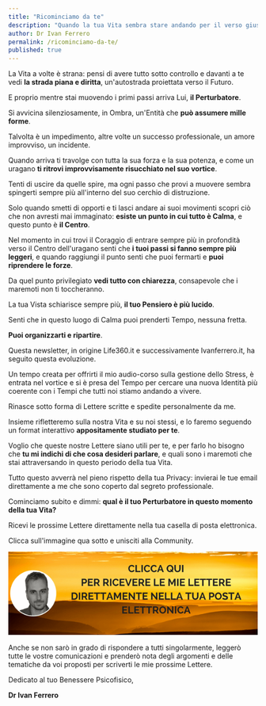 ```yaml
---
title: "Ricominciamo da te"
description: "Quando la tua Vita sembra stare andando per il verso giusto arriva lui: il Perturbatore."
author: Dr Ivan Ferrero
permalink: /ricominciamo-da-te/
published: true
---
```


La Vita a volte è strana: pensi di avere tutto sotto controllo e davanti a te vedi **la strada piana e diritta**, un'autostrada proiettata verso il Futuro.

E proprio mentre stai muovendo i primi passi arriva Lui, **il Perturbatore**.

Si avvicina silenziosamente, in Ombra, un'Entità che **può assumere mille forme**.

Talvolta è un impedimento, altre volte un successo professionale, un amore improvviso, un incidente.

Quando arriva ti travolge con tutta la sua forza e la sua potenza, e come un uragano **ti ritrovi improvvisamente risucchiato nel suo vortice**.

Tenti di uscire da quelle spire, ma ogni passo che provi a muovere sembra spingerti sempre più all'interno del suo cerchio di distruzione.

Solo quando smetti di opporti e ti lasci andare ai suoi movimenti scopri ciò che non avresti mai immaginato: **esiste un punto in cui tutto è Calma**, e questo punto è **il Centro**.

Nel momento in cui trovi il Coraggio di entrare sempre più in profondità verso il Centro dell'uragano senti che **i tuoi passi si fanno sempre più leggeri**, e quando raggiungi il punto senti che puoi fermarti e **puoi riprendere le forze**.

Da quel punto privilegiato **vedi tutto con chiarezza**, consapevole che i maremoti non ti toccheranno.

La tua Vista schiarisce sempre più, **il tuo Pensiero è più lucido**.

Senti che in questo luogo di Calma puoi prenderti Tempo, nessuna fretta.

**Puoi organizzarti e ripartire**.

Questa newsletter, in origine Life360.it e successivamente Ivanferrero.it, ha seguito questa evoluzione.

Un tempo creata per offrirti il mio audio-corso sulla gestione dello Stress, è entrata nel vortice e si è presa del Tempo per cercare una nuova Identità più coerente con i Tempi che tutti noi stiamo andando a vivere.

Rinasce sotto forma di Lettere scritte e spedite personalmente da me.

Insieme rifletteremo sulla nostra Vita e su noi stessi, e lo faremo seguendo un format interattivo **appositamente studiato per te**.

Voglio che queste nostre Lettere siano utili per te, e per farlo ho bisogno che **tu mi indichi di che cosa desideri parlare**, e quali sono i maremoti che stai attraversando in questo periodo della tua Vita.

Tutto questo avverrà nel pieno rispetto della tua Privacy: invierai le tue email direttamente a me che sono coperto dal segreto professionale.

Cominciamo subito e dimmi: **qual è il tuo Perturbatore in questo momento della tua Vita?**

Ricevi le prossime Lettere direttamente nella tua casella di posta elettronica.

Clicca sull'immagine qua sotto e unisciti alla Community.
<div><a href="http://ivanferrero.it/lettere-da-uno-psicologo-signup"><img src="/images/lettere-da-uno-psicologo-cta.png" alt="Iscriviti a Lettere da uno Psicologo"></a></div>

Anche se non sarò in grado di rispondere a tutti singolarmente, leggerò tutte le vostre comunicazioni e prenderò nota degli argomenti e delle tematiche da voi proposti per scriverti le mie prossime Lettere.

Dedicato al tuo Benessere Psicofisico,

**Dr Ivan Ferrero**
